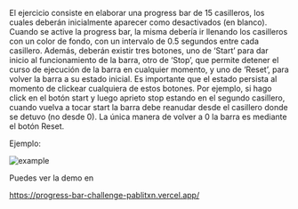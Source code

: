 El ejercicio consiste en elaborar una progress bar de 15 casilleros, los cuales deberán
inicialmente aparecer como desactivados (en blanco). Cuando se active la progress bar, la
misma debería ir llenando los casilleros con un color de fondo, con un intervalo de 0.5
segundos entre cada casillero. Además, deberán existir tres botones, uno de ‘Start’ para
dar inicio al funcionamiento de la barra, otro de ‘Stop’, que permite detener el curso de
ejecución de la barra en cualquier momento, y uno de ‘Reset’, para volver la barra a su
estado inicial. Es importante que el estado persista al momento de clickear cualquiera de
estos botones. Por ejemplo, si hago click en el botón start y luego aprieto stop estando en el
segundo casillero, cuando vuelva a tocar start la barra debe reanudar desde el casillero
donde se detuvo (no desde 0). La única manera de volver a 0 la barra es mediante el botón
Reset.

Ejemplo:

![example](https://i.ibb.co/ZLvt8XW/Captura-de-pantalla-de-2021-04-05-19-36-41.png)


Puedes ver la demo en

https://progress-bar-challenge-pablitxn.vercel.app/
